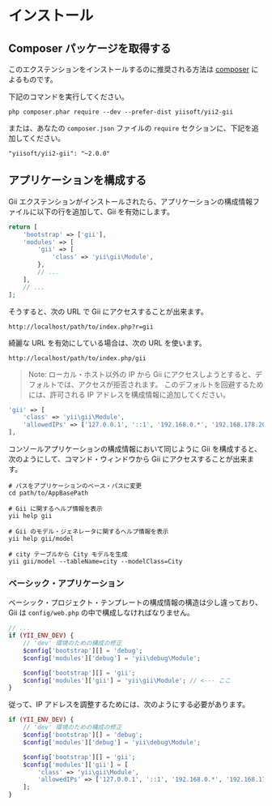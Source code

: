 インストール
============

## Composer パッケージを取得する

このエクステンションをインストールするのに推奨される方法は [composer](https://getcomposer.org/download/) によるものです。

下記のコマンドを実行してください。

```
php composer.phar require --dev --prefer-dist yiisoft/yii2-gii
```

または、あなたの `composer.json` ファイルの `require` セクションに、下記を追加してください。

```
"yiisoft/yii2-gii": "~2.0.0"
```

## アプリケーションを構成する

Gii エクステンションがインストールされたら、アプリケーションの構成情報ファイルに以下の行を追加して、Gii を有効にします。

```php
return [
    'bootstrap' => ['gii'],
    'modules' => [
        'gii' => [
            'class' => 'yii\gii\Module',
        },
        // ...
    ],
    // ...
];
```

そうすると、次の URL で Gii にアクセスすることが出来ます。

```
http://localhost/path/to/index.php?r=gii
```

綺麗な URL を有効にしている場合は、次の URL を使います。

```
http://localhost/path/to/index.php/gii
```

> Note: ローカル・ホスト以外の IP から Gii にアクセスしようとすると、デフォルトでは、アクセスが拒否されます。
> このデフォルトを回避するためには、許可される IP アドレスを構成情報に追加してください。
>
```php
'gii' => [
    'class' => 'yii\gii\Module',
    'allowedIPs' => ['127.0.0.1', '::1', '192.168.0.*', '192.168.178.20', '172.16.0.0/12'] // 必要に応じて修正
],
```

コンソールアプリケーションの構成情報において同じように Gii を構成すると、次のようにして、コマンド・ウィンドウから Gii にアクセスすることが出来ます。

```
# パスをアプリケーションのベース・パスに変更
cd path/to/AppBasePath

# Gii に関するヘルプ情報を表示
yii help gii

# Gii のモデル・ジェネレータに関するヘルプ情報を表示
yii help gii/model

# city テーブルから City モデルを生成
yii gii/model --tableName=city --modelClass=City
```


### ベーシック・アプリケーション

ベーシック・プロジェクト・テンプレートの構成情報の構造は少し違っており、Gii は `config/web.php` の中で構成しなければなりません。

```php
// ...
if (YII_ENV_DEV) {
    // 'dev' 環境のための構成の修正
    $config['bootstrap'][] = 'debug';
    $config['modules']['debug'] = 'yii\debug\Module';

    $config['bootstrap'][] = 'gii';
    $config['modules']['gii'] = 'yii\gii\Module'; // <--- ここ
}
```

従って、IP アドレスを調整するためには、次のようにする必要があります。

```php
if (YII_ENV_DEV) {
    // 'dev' 環境のための構成の修正
    $config['bootstrap'][] = 'debug';
    $config['modules']['debug'] = 'yii\debug\Module';

    $config['bootstrap'][] = 'gii';
    $config['modules']['gii'] = [
        'class' => 'yii\gii\Module',
        'allowedIPs' => ['127.0.0.1', '::1', '192.168.0.*', '192.168.178.20', '172.16.0.0/12'],
    ];
}
```

